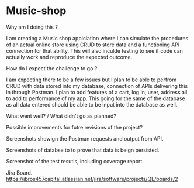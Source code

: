 # Music-shop
Why am I doing this ?

I am creating a Music shop applciation where I can simulate the procedures of an actual online store using CRUD to store data and a functioning API connection for that ability. This will also inculde testing to see if code can actually work and reproduce the expected outcome.

How do I expect the challenge to go ?

I am expecting there to be a few issues but I plan to be able to perfrom CRUD with data stored into my database, connection of APIs delivering this in through Postman.
I plan to add features of a cart, log in, user, address all to add to performance of my app. This going for the same of the database as all data entered should be able to be input into the database as well.

What went well? / What didn't go as planned?


Possible improvements for futre revisions of the project?


Screenshots showign the Postman requests and output from API.



Screenshots of databse to to prove that data is beign persisted.



Screenshot of the test resutls, including coverage report.


Jira Board.
https://jbros457capital.atlassian.net/jira/software/projects/QL/boards/2
